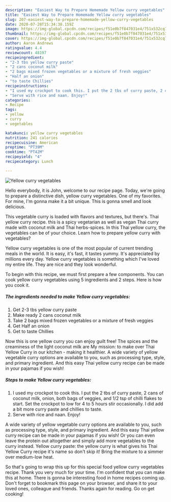 ```yaml
---
description: "Easiest Way to Prepare Homemade Yellow curry vegetables"
title: "Easiest Way to Prepare Homemade Yellow curry vegetables"
slug: 207-easiest-way-to-prepare-homemade-yellow-curry-vegetables
date: 2020-07-28T15:34:38.159Z
image: https://img-global.cpcdn.com/recipes/f51e0b7f847031e4/751x532cq70/yellow-curry-vegetables-recipe-main-photo.jpg
thumbnail: https://img-global.cpcdn.com/recipes/f51e0b7f847031e4/751x532cq70/yellow-curry-vegetables-recipe-main-photo.jpg
cover: https://img-global.cpcdn.com/recipes/f51e0b7f847031e4/751x532cq70/yellow-curry-vegetables-recipe-main-photo.jpg
author: Aaron Andrews
ratingvalue: 4.4
reviewcount: 48197
recipeingredient:
- "2-3 tbs yellow curry paste"
- "2 cans coconut milk"
- "2 bags mixed frozen vegetables or a mixture of fresh veggies"
- "Half an onion"
- "to taste Chillies"
recipeinstructions:
- "I used my crockpot to cook this. I put the 2 tbs of curry paste, 2 cans of coconut milk, onion, both bags of veggies, and 1/2 tsp of chilli flakes to start. Set the crockpot to low for 4 to 5 hours stir occasionally. I did add a bit more curry paste and chillies to taste."
- "Serve with rice and naan. Enjoy!"
categories:
- Recipe
tags:
- yellow
- curry
- vegetables

katakunci: yellow curry vegetables 
nutrition: 241 calories
recipecuisine: American
preptime: "PT39M"
cooktime: "PT42M"
recipeyield: "4"
recipecategory: Lunch

---
```



![Yellow curry vegetables](https://img-global.cpcdn.com/recipes/f51e0b7f847031e4/751x532cq70/yellow-curry-vegetables-recipe-main-photo.jpg)

Hello everybody, it is John, welcome to our recipe page. Today, we're going to prepare a distinctive dish, yellow curry vegetables. One of my favorites. For mine, I'm gonna make it a bit unique. This is gonna smell and look delicious.

This vegetable curry is loaded with flavors and textures, but there&#39;s. Thai yellow curry recipe. this is a spicy vegetarian as well as vegan Thai curry made with coconut milk and Thai herbs-spices. In this Thai yellow curry, the vegetables can be of your choice. Learn how to prepare yellow curry with vegetables?

Yellow curry vegetables is one of the most popular of current trending meals in the world. It is easy, it's fast, it tastes yummy. It's appreciated by millions every day. Yellow curry vegetables is something which I've loved my entire life. They are nice and they look wonderful.


To begin with this recipe, we must first prepare a few components. You can cook yellow curry vegetables using 5 ingredients and 2 steps. Here is how you cook it.

<!--inarticleads1-->

##### The ingredients needed to make Yellow curry vegetables:

1. Get 2-3 tbs yellow curry paste
1. Make ready 2 cans coconut milk
1. Take 2 bags mixed frozen vegetables or a mixture of fresh veggies
1. Get Half an onion
1. Get to taste Chillies


Now this is one yellow curry you can enjoy guilt free! The spices and the creaminess of the light coconut milk are My mission: to make over Thai Yellow Curry in our kitchen - making it healthier. A wide variety of yellow vegetable curry options are available to you, such as processing type, style, and primary ingredient. And this easy Thai yellow curry recipe can be made in your pajamas if you wish! 

<!--inarticleads2-->

##### Steps to make Yellow curry vegetables:

1. I used my crockpot to cook this. I put the 2 tbs of curry paste, 2 cans of coconut milk, onion, both bags of veggies, and 1/2 tsp of chilli flakes to start. Set the crockpot to low for 4 to 5 hours stir occasionally. I did add a bit more curry paste and chillies to taste.
1. Serve with rice and naan. Enjoy!


A wide variety of yellow vegetable curry options are available to you, such as processing type, style, and primary ingredient. And this easy Thai yellow curry recipe can be made in your pajamas if you wish! Or you can even leave the protein out altogether and simply add more vegetables to the curry instead. Yellow curry paste: the yellow curry is what gives his Thai Yellow Curry recipe it&#39;s name so don&#39;t skip it! Bring the mixture to a simmer over medium-low heat. 

So that's going to wrap this up for this special food yellow curry vegetables recipe. Thank you very much for your time. I'm confident that you can make this at home. There is gonna be interesting food in home recipes coming up. Don't forget to bookmark this page on your browser, and share it to your loved ones, colleague and friends. Thanks again for reading. Go on get cooking!

